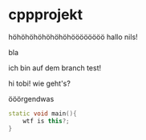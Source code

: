 # cppprojekt

höhöhöhöhöhöhöhöööööööö
hallo nils!

bla

ich bin auf dem branch test!

hi tobi! wie geht's?

ööörgendwas

``` c++
static void main(){
	wtf is this?;
}
```
